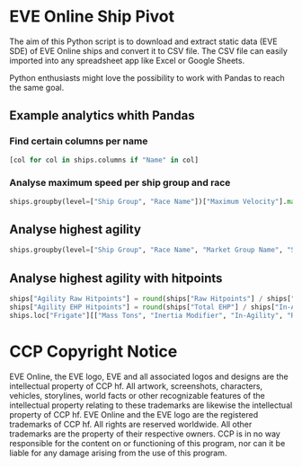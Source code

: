 # EVE Online Ship Pivot

The aim of this Python script is to download and extract static data (EVE SDE) of EVE Online ships and convert it to CSV file. The CSV file can easily imported into any spreadsheet app like Excel or Google Sheets.

Python enthusiasts might love the possibility to work with Pandas to reach the same goal.

## Example analytics whith Pandas

### Find certain columns per name

``` python
[col for col in ships.columns if "Name" in col]
```

### Analyse maximum speed per ship group and race

``` python
ships.groupby(level=["Ship Group", "Race Name"])["Maximum Velocity"].max()
```

## Analyse highest agility

``` python
ships.groupby(level=["Ship Group", "Race Name", "Market Group Name", "Ship Name"])["In-Agility"].min()
```

## Analyse highest agility with hitpoints

``` python
ships["Agility Raw Hitpoints"] = round(ships["Raw Hitpoints"] / ships["In-Agility"], 0)
ships["Agility EHP Hitpoints"] = round(ships["Total EHP"] / ships["In-Agility"], 0)
ships.loc["Frigate"][["Mass Tons", "Inertia Modifier", "In-Agility", "Raw Hitpoints", "Agility Raw Hitpoints", "Total EHP", "Agility EHP Hitpoints"]].sort_values(by="Agility EHP Hitpoints", ascending=False)
```



# CCP Copyright Notice
EVE Online, the EVE logo, EVE and all associated logos and designs are the intellectual property of CCP hf. All artwork, screenshots, characters, vehicles, storylines, world facts or other recognizable features of the intellectual property relating to these trademarks are likewise the intellectual property of CCP hf. EVE Online and the EVE logo are the registered trademarks of CCP hf. All rights are reserved worldwide. All other trademarks are the property of their respective owners. CCP is in no way responsible for the content on or functioning of this program, nor can it be liable for any damage arising from the use of this program.
